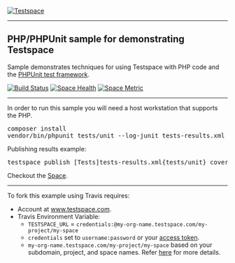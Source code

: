 [![Testspace](http://www.testspace.com/public/img/testspace_logo.png)](http://www.testspace.com)
***

## PHP/PHPUnit sample for demonstrating Testspace 

Sample demonstrates techniques for using Testspace with PHP code and the [PHPUnit test framework](https://phpunit.de/).

[![Build Status](https://travis-ci.org/testspace-samples/php.phpunit.svg?branch=master)](https://travis-ci.org/testspace-samples/php.phpunit)
[![Space Health](https://samples.testspace.com/projects/86/spaces/290/badge)](https://samples.testspace.com/projects/86/spaces/290 "Test Cases")
[![Space Metric](https://samples.testspace.com/projects/86/spaces/290/metrics/185/badge)](https://samples.testspace.com/projects/86/spaces/290/metrics#metric-185 "Line/Statement Coverage")


***

In order to run this sample you will need a host workstation that supports the PHP.

<pre>
composer install
vendor/bin/phpunit tests/unit --log-junit tests-results.xml --coverage-clover coverage.xml
</pre>

Publishing results example: 

<pre>
testspace publish [Tests]tests-results.xml{tests/unit} coverage.xml
</pre> 

Checkout the [Space](https://samples.testspace.com/projects/php/spaces/phpunit). 

***


To fork this example using Travis requires:
  - Account at www.testspace.com.
  - Travis Environment Variable: 
    - `TESTSPACE_URL` = `credentials:@my-org-name.testspace.com/my-project/my-space`
    - `credentials` set to `username:password` or your [access token](http://help.testspace.com/using-your-organization:user-settings).
    - `my-org-name.testspace.com/my-project/my-space` based on your subdomain, project, and space names. Refer [here](http://help.testspace.com/reference:runner-reference#login-credentials) for more details. 
    